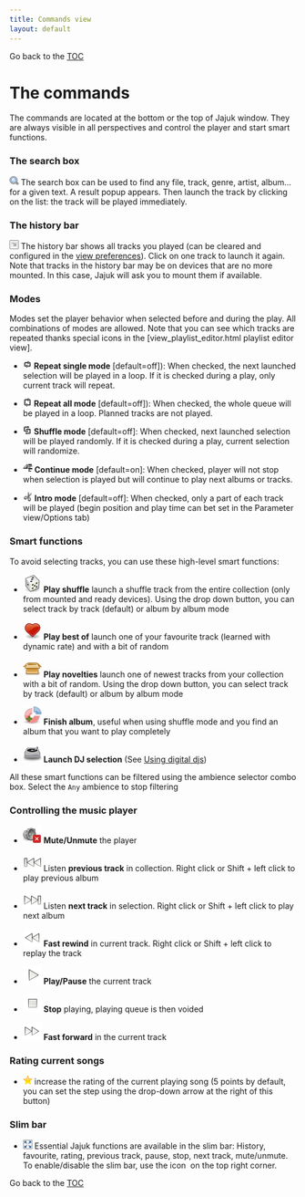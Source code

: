 ```yaml
---
title: Commands view
layout: default
---
```


Go back to the [TOC](/manual/main.html)

# The commands
The commands are located at the bottom or the top of Jajuk window. They are always visible in all perspectives and control the player and start smart functions.

### The search box
![Image:search_16x16.png](/images/Search_16x16.png) The search box can be used to find any file, track, genre, artist, album... for a given text. A result popup appears. Then launch the track by clicking on the list: the track will be played immediately.

### The history bar
![Image:history_16x16.png](/images/History_16x16.png) The history bar shows all tracks you played (can be cleared and configured in the [view preferences](view_preferences.html)). Click on one track to launch it again. Note that tracks in the history bar may be on devices that are no more mounted. In this case, Jajuk will ask you to mount them if available.

### Modes

Modes set the player behavior when selected before and during the play. All combinations of modes are allowed. Note that you can see which tracks are repeated thanks special icons in the [view_playlist_editor.html playlist editor view].

- ![Image:repeat_16x16.png](/images/Repeat_16x16.png) **Repeat single mode** [default=off]): When checked, the next launched selection will be played in a loop. If it is checked during a play, only current track will repeat.

- ![Image:repeat_all_16x16.png](/images/Repeat_all_16x16.png) **Repeat all mode** [default=off]): When checked, the whole queue will be played in a loop. Planned tracks are not played.

- ![Image:shuffle_16x16.png](/images/Shuffle_16x16.png) **Shuffle mode** [default=off]: When checked, next launched selection will be played randomly. If it is checked during a play, current selection will randomize.

- ![Image:continue_16x16.png](/images/Continue_16x16.png) **Continue mode** [default=on]: When checked, player will not stop when selection is played but will continue to play next albums or tracks.

- ![Image:intro_16x16.png](/images/Intro_16x16.png)  **Intro mode** [default=off]: When checked, only a part of each track will be played (begin position and play time can bet set in the Parameter view/Options tab)

### <a name="smart"/>Smart functions

To avoid selecting tracks, you can use these high-level smart functions:

- ![Image:shuffle_global_32x32.png](/images/Shuffle_global_32x32.png) **Play shuffle** launch a shuffle track from the entire collection (only from mounted and ready devices). Using the drop down button, you can select track by track (default) or album by album mode

- ![Image:bestof_32x32.png](/images/Bestof_32x32.png) **Play best of** launch one of your favourite track (learned with dynamic rate) and with a bit of random

- ![Image:novelties_32x32.png](/images/Novelties_32x32.png) **Play novelties** launch one of newest tracks from your collection with a bit of random. Using the drop down button, you can select track by track (default) or album by album mode

- ![Image:Finish-32-32.png](/images/Finish-32-32.png) **Finish album**, useful when using shuffle mode and you find an album that you want to play completely

- ![Image:ddj-32-32.png](/images/Ddj-32-32.png) **Launch DJ selection** (See [Using digital djs](ddjs.html))

All these smart functions can be filtered using the ambience selector combo box. Select the ``Any`` ambience to stop filtering

### Controlling the music player

- ![Image:mute_32x32.png](/images/Mute_32x32.png) **Mute/Unmute** the player

- ![Image:previous_32x32.png](/images/Previous_32x32.png) Listen **previous track** in collection. Right click or Shift + left click to play previous album

- ![Image:next_32x32.png](/images/Next_32x32.png) Listen **next track** in selection. Right click or Shift + left click to play next album

- ![Image:player_rew_32x32.png](/images/Player_rew_32x32.png) **Fast rewind** in current track. Right click or Shift + left click to replay the track

- ![Image:player_play_32x32.png](/images/Player_play_32x32.png) **Play/Pause** the current track

- ![Image:player_stop_32x32.png](/images/Player_stop_32x32.png) **Stop** playing, playing queue is then voided

- ![Image:player_fwd_32x32.png](/images/Player_fwd_32x32.png) **Fast forward** in the current track

### Rating current songs

- <img src="/images/Inc_rating_16x16.png" style="padding: 0px;margin: 0px"> increase the rating of the current playing song (5 points by default, you can set the step using the drop-down arrow at the right of this button)

### Slim bar
- <img src="/images/Full_window_16x16.png" style="padding: 0px;margin: 0px"> Essential Jajuk functions are available in the slim bar: History, favourite, rating, previous track, pause, stop, next track, mute/unmute. To enable/disable the slim bar, 
use the icon  on the top right corner.

Go back to the [TOC](/manual/main.html)
